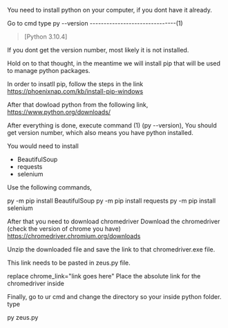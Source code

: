 You need to install python on your computer, if you dont have it already.

Go to cmd
type 
py --version                         -------------------------------(1)
>[Python 3.10.4]

If you dont get the version number, most likely it is not installed.

Hold on to that thought, in the meantime we will install pip that will be used to manage python packages.

In order to insatll pip, follow the steps in the link
https://phoenixnap.com/kb/install-pip-windows

After that dowload python from the following link,
https://www.python.org/downloads/

After everything is done, execute command (1) (py --version),
You should get version number, which also means you have python installed.


You would need to install
- BeautifulSoup
- requests
- selenium

Use the following commands,

py -m pip install BeautifulSoup
py -m pip install requests
py -m pip install selenium


After that you need to download chromedriver
Download the chromedriver (check the version of chrome you have)
https://chromedriver.chromium.org/downloads

Unzip the downloaded file and save the link to that chromedriver.exe file.
 
This link needs to be pasted in zeus.py file.

replace chrome_link="link goes here"
Place the absolute link for the chromedriver inside

Finally, go to ur cmd and change the directory so your inside python folder.
type

py zeus.py

